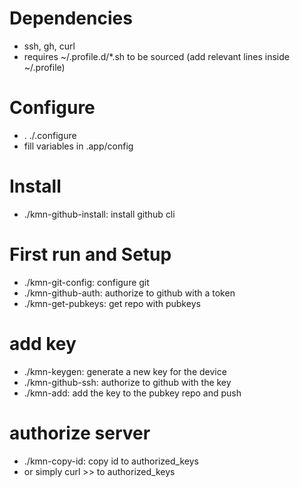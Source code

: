 # Dependencies
- ssh, gh, curl
- requires ~/.profile.d/*.sh to be sourced (add relevant lines inside ~/.profile)

# Configure
- . ./.configure
- fill variables in .app/config

# Install
- ./kmn-github-install: install github cli

# First run and Setup
- ./kmn-git-config: configure git
- ./kmn-github-auth: authorize to github with a token
- ./kmn-get-pubkeys: get repo with pubkeys

# add key
- ./kmn-keygen: generate a new key for the device
- ./kmn-github-ssh: authorize to github with the key
- ./kmn-add: add the key to the pubkey repo and push

# authorize server
- ./kmn-copy-id: copy id to authorized_keys
- or simply curl >> to authorized_keys
